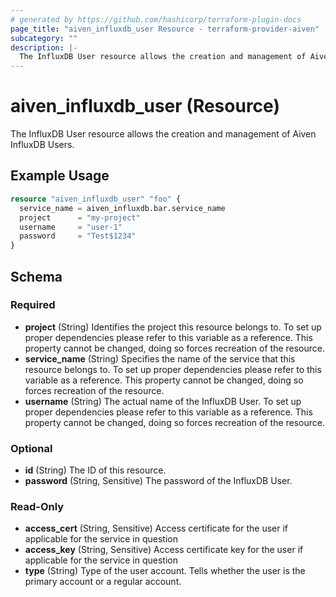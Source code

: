 ```yaml
---
# generated by https://github.com/hashicorp/terraform-plugin-docs
page_title: "aiven_influxdb_user Resource - terraform-provider-aiven"
subcategory: ""
description: |-
  The InfluxDB User resource allows the creation and management of Aiven InfluxDB Users.
---
```


# aiven_influxdb_user (Resource)

The InfluxDB User resource allows the creation and management of Aiven InfluxDB Users.

## Example Usage

```terraform
resource "aiven_influxdb_user" "foo" {
  service_name = aiven_influxdb.bar.service_name
  project      = "my-project"
  username     = "user-1"
  password     = "Test$1234"
}
```

<!-- schema generated by tfplugindocs -->
## Schema

### Required

- **project** (String) Identifies the project this resource belongs to. To set up proper dependencies please refer to this variable as a reference. This property cannot be changed, doing so forces recreation of the resource.
- **service_name** (String) Specifies the name of the service that this resource belongs to. To set up proper dependencies please refer to this variable as a reference. This property cannot be changed, doing so forces recreation of the resource.
- **username** (String) The actual name of the InfluxDB User. To set up proper dependencies please refer to this variable as a reference. This property cannot be changed, doing so forces recreation of the resource.

### Optional

- **id** (String) The ID of this resource.
- **password** (String, Sensitive) The password of the InfluxDB User.

### Read-Only

- **access_cert** (String, Sensitive) Access certificate for the user if applicable for the service in question
- **access_key** (String, Sensitive) Access certificate key for the user if applicable for the service in question
- **type** (String) Type of the user account. Tells whether the user is the primary account or a regular account.


